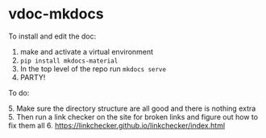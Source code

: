 # vdoc-mkdocs

To install and edit the doc:

1. make and activate a virtual environment
2. `pip install mkdocs-material`
3. In the top level of the repo run `mkdocs serve`
4.  PARTY!


To do:

[//]: # (1. create a how-do-i directory)

[//]: # (   2. move cheat sheets and recipes inside there)

[//]: # (   3. Link it up in the nav)

[//]: # (3. move plugins inside integrations and link to it)

[//]: # (4. move CLI into API and link to it)
5. Make sure the directory structure are all good and there is nothing extra
5. Then run a link checker on the site for broken links and figure out how to fix them all
6. https://linkchecker.github.io/linkchecker/index.html
